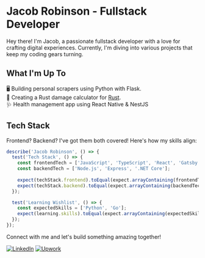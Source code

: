 # Jacob Robinson - Fullstack Developer

Hey there! I'm Jacob, a passionate fullstack developer with a love for crafting digital experiences. Currently, I'm diving into various projects that keep my coding gears turning.

## What I'm Up To

🖥️ Building personal scrapers using Python with Flask.  
🔫 Creating a Rust damage calculator for [Rust](https://rust.facepunch.com/).  
🩺 Health management app using React Native & NestJS

## Tech Stack

Frontend? Backend? I've got them both covered! Here's how my skills align:

```javascript
describe('Jacob Robinson', () => {
  test('Tech Stack', () => {
    const frontendTech = ['JavaScript', 'TypeScript', 'React', 'Gatsby', 'Next.js', 'Redux'];
    const backendTech = ['Node.js', 'Express', '.NET Core'];
    
    expect(techStack.frontend).toEqual(expect.arrayContaining(frontendTech));
    expect(techStack.backend).toEqual(expect.arrayContaining(backendTech));
  });

  test('Learning Wishlist', () => {
    const expectedSkills = ['Python', 'Go'];
    expect(learning.skills).toEqual(expect.arrayContaining(expectedSkills));
  });
});
```

Connect with me and let's build something amazing together!

[![LinkedIn](https://img.shields.io/badge/LinkedIn-Connect-blue)](https://www.linkedin.com/in/jacob-robinson-dev/)
[![Upwork](https://img.shields.io/badge/Upwork-Hire%20Me-green)](https://www.upwork.com/freelancers/~01116c740977d15990)
